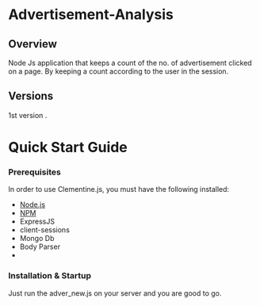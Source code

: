 # Advertisement-Analysis

## Overview
Node Js application that keeps a count of the no. of advertisement clicked on a page. By keeping a count according to the user in the session. 

## Versions
1st version .


# Quick Start Guide

### Prerequisites

In order to use Clementine.js, you must have the following installed:

- [Node.js](https://nodejs.org/)
- [NPM](https://nodejs.org/)
- ExpressJS
- client-sessions 
- Mongo Db
- Body Parser
- 
### Installation & Startup
Just run the adver_new.js on your server and you are good to go.
